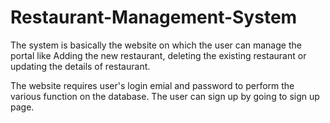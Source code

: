 # Restaurant-Management-System

The system is basically the website on which the user can manage the portal like
Adding the new restaurant, deleting the existing restaurant or updating the details of restaurant.

The website requires user's login emial and password to perform the various function on the database.
The user can sign up by going to sign up page.
